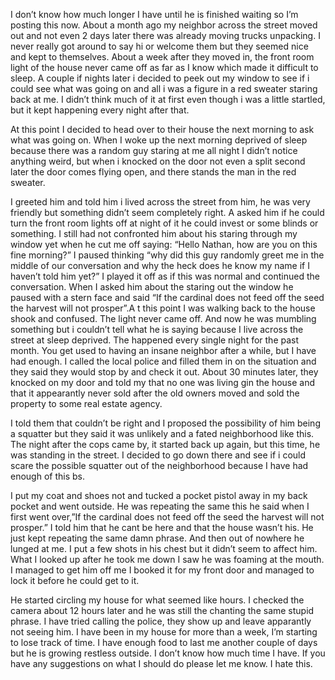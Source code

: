 I don’t know how much longer I have until he is finished waiting so I’m posting this now. About a month ago my neighbor across the street moved out and not even 2 days later there was already moving trucks unpacking. I never really got around to say hi or welcome them but they seemed nice and kept to themselves. About a week after they moved in, the front room light of the house never came off as far as I know which made it difficult to sleep. A couple if nights later i decided to peek out my window to see if i could see what was going on and all i was a figure in a red sweater staring back at me. I didn’t think much of it at first even though i was a little startled, but it kept happening every night after that. 

At this point I decided to head over to their house the next morning to ask what was going on. When I woke up the next morning deprived of sleep because there was a random guy staring at me all night I didn’t notice anything weird, but when i knocked on the door not even a split second later the door comes flying open, and there stands the man in the red sweater. 

I greeted him and told him i lived across the street from him, he was very friendly but something didn’t seem completely right. A asked him if he could turn the front room lights off at night of it he could invest or some blinds or something. I still had not confronted him about his staring through my window yet when he cut me off saying: “Hello Nathan, how are you on this fine morning?” I paused thinking “why did this guy randomly greet me in the middle of our conversation and why the heck does he know my name if I haven’t told him yet?”
 I played it off as if this was normal and continued the conversation. When I asked him about the staring out the window he paused with a stern face and said “If the cardinal does not feed off the seed the harvest will not prosper”.A t this point I was walking back to the house shook and confused. The light never came off. And now he was mumbling something but i couldn’t tell what he is saying because I live across the street at sleep deprived. The happened every single night for the past month. You get used to having an insane neighbor after a while, but I have had enough. I called the local police and filled them in on the situation and they said they would stop by and check it out. About 30 minutes later, they knocked on my door and told my that no one was living gin the house and that it appearantly never sold after the old owners moved and sold the property to some real estate agency. 

I told them that couldn’t be right and I proposed the possibility of him being a squatter but they said it was unlikely and a fated neighborhood like this. The night after the cops came by, it started back up again, but this time, he was standing in the street. I decided to go down there and see if i could scare the possible squatter out of the neighborhood because I have had enough of this bs. 

I put my coat and shoes not and tucked a pocket pistol away in my back pocket and went outside. He was repeating the same this he said when I first went over,”If the cardinal does not feed off the seed the harvest will not prosper.” I told him that he cant be here and that the house wasn’t his. He just kept repeating the same damn phrase. And then out of nowhere he lunged at me. I put a few shots in his chest but it didn’t seem to affect him. What I looked up after he took me down I saw he was foaming at the mouth. I managed to get him off me I booked it for my front door and managed to lock it before he could get to it. 

He started circling my house for what seemed like hours. I checked the camera about 12 hours later and he was still the chanting the same stupid phrase. I have tried calling the police, they show up and leave apparantly not seeing him. I have been in my house for more than a week, I’m starting to lose track of time. I have enough food to last me another couple of days but he is growing restless outside. I don’t know how much time I have. If you have any suggestions on what I should do please let me know. I hate this.